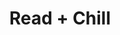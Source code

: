 ---
pid: vp55
title: Read + Chill
location_transcription: Central Library
coordinates: "[-75.17097999457, 39.959671813981]"
zipcode: '19144'
gen_neighborhood: Northwest Philadelphia
neighborhood: Germantown
outside_phl: 
age: '17'
age_range: 13-19
instagram: 
image_file_name: vp_55.jpg
proposal_transcription: book shaped benches
topic: Education
topic_summary: '0'
type: Bench
keywords_other: 
credit: 
image_labels: 
twitter: 
facebook: 
permalink: "/monuments/vp55/"
layout: item-page
---
